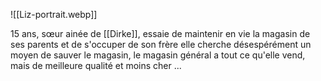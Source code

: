 
![[Liz-portrait.webp]]

15 ans, sœur ainée de [[Dirke]], essaie de maintenir en vie la magasin de ses parents et de s'occuper de son frère
elle cherche désespérément un moyen de sauver le magasin, le magasin général a tout ce qu'elle vend, mais de meilleure qualité et moins cher ...